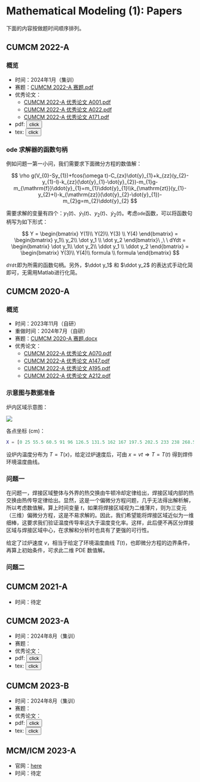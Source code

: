 # Mathematical Modeling (1): Papers

下面的内容按做题时间顺序排列。

## CUMCM 2022-A

### 概览
- 时间：2024年1月（集训）
- 赛题：[CUMCM 2022-A 赛题.pdf](https://www.writebug.com/static/uploads/2024/7/27/91b5c39794e5df771b298069a401e878.pdf)
- 优秀论文：
  - [CUMCM 2022-A 优秀论文 A001.pdf](https://www.writebug.com/static/uploads/2024/7/27/12180c187ed5a3f4cdbbbd697d57b236.pdf)
  - [CUMCM 2022-A 优秀论文 A022.pdf](https://www.writebug.com/static/uploads/2024/7/27/f5ff8104f75b57dfd4b5383a6608f768.pdf)
  - [CUMCM 2022-A 优秀论文 A171.pdf](https://www.writebug.com/static/uploads/2024/7/27/152e6220668abf09f9da22a60cc8a86c.pdf)
- pdf: <button onclick="window.open('https://s.b1n.net/y52Nc')" type="button">click</button>
- tex: <button onclick="window.open('https://www.writebug.com/git/YiDingg/WB.YiDingg/raw/branch/main/%E5%9B%BD%E8%B5%9B2022A.tex')" type="button">click</button>

### ode 求解器的函数句柄

例如问题一第一小问，我们需要求下面微分方程的数值解：

$$
\rho g(V_{0}-Sy_{1})+fcos(\omega t)-C_{zx}\dot{y}_{1}+k_{zz}(y_{2}-y_{1}-l)-k_{zz}(\dot{y}_{1}-\dot{y}_{2})-m_{1}g-m_{\mathrm{f}}\ddot{y}_{1}=m_{1}\ddot{y}_{1}\\k_{\mathrm{zt}}(y_{1}-y_{2}+l)-k_{\mathrm{zz}}(\dot{y}_{2}-\dot{y}_{1})-m_{2}g=m_{2}\ddot{y}_{2}
$$

需要求解的变量有四个：$y_{1}(t)$、$\dot{y}_{1}(t)$、$y_{2}(t)$、$\dot{y}_{2}(t)$。考虑`ode`函数，可以将函数句柄写为如下形式：

$$
Y = \begin{bmatrix}
 Y(1)\\
 Y(2)\\
 Y(3) \\
 Y(4) 
\end{bmatrix} = \begin{bmatrix}
 y_1\\
 y_2\\
 \dot y_1 \\
 \dot y_2 
\end{bmatrix}\ ,\ \ 
dYdt 
= \begin{bmatrix}
\dot y_1\\
 \dot y_2\\
 \ddot y_1 \\
 \ddot y_2 
\end{bmatrix}
= \begin{bmatrix}
 Y(3)\\
 Y(4)\\
 formula \\
 formula
\end{bmatrix}
$$

`dYdt`即为所需的函数句柄。另外，$\ddot y_1$ 和 $\ddot y_2$ 的表达式手动化简即可，无需用Matlab进行化简。

## CUMCM 2020-A 

### 概览

- 时间：2023年11月（自研）
- 重做时间：2024年7月（自研）
- 赛题：[CUMCM 2020-A 赛题.docx](https://www.writebug.com/static/uploads/2024/7/27/f2103d42290b446d13197930ec1c9258.docx)
- 优秀论文：
  - [CUMCM 2022-A 优秀论文 A070.pdf](https://www.writebug.com/static/uploads/2024/7/27/3d504a7e2fc22b936b92dacc8e403c41.pdf)
  - [CUMCM 2022-A 优秀论文 A147.pdf](https://www.writebug.com/static/uploads/2024/7/27/a246ab85e0b87d9dd7aeb681e725ef2a.pdf)
  - [CUMCM 2022-A 优秀论文 A195.pdf](https://www.writebug.com/static/uploads/2024/7/27/1fcd73a55232834c3d8e1eb7241a3518.pdf)
  - [CUMCM 2022-A 优秀论文 A212.pdf](https://www.writebug.com/static/uploads/2024/7/27/30fd4c6d0ad2dd6cfc7230d921b74867.pdf)

### 示意图与数据准备

炉内区域示意图：
<div class="center"><img src="https://imagebank-0.oss-cn-beijing.aliyuncs.com/VS-PicGo/2024-07-28-13-41-05_MM(1)-Papers.jpg"/></div>

各点坐标 $\mathrm{(cm)}$：
``` matlab
X = [0 25 55.5 60.5 91 96 126.5	131.5 162 167 197.5 202.5 233 238 268.5 273.5 304 309 339.5 344.5 375 380 410.5 435.5]
```

设炉内温度分布为 $T = T(x)$，给定过炉速度后，可由 $x = vt \Longrightarrow T = T(t)$ 得到焊件环境温度曲线。

### 问题一

在问题一，焊接区域整体与外界的热交换由牛顿冷却定律给出，焊接区域内部的热交换由热传导定律给出。显然，这是一个偏微分方程问题，几乎无法得出解析解，所以考虑数值解。算上时间变量 $t$，如果将焊接区域视为二维薄片，则为三变元（三维）偏微分方程，这是不易求解的。因此，我们希望能将焊接区域近似为一维细棒，这要求我们验证温度传导率远大于温度变化率。这样，此后便不再区分焊接区域与焊接区域中心，在求解和分析时也具有了更强的可行性。

给定了过炉速度 $v$，相当于给定了环境温度曲线 $T(t)$，也即微分方程的边界条件，再算上初始条件，可求此二维 PDE 数值解。



### 问题二



## CUMCM 2021-A 
- 时间：待定

## CUMCM 2023-A 
- 时间：2024年8月（集训）
- 赛题：
- 优秀论文：
- pdf: <button onclick="window.open('')" type="button">click</button>
- tex: <button onclick="window.open('')" type="button">click</button>

## CUMCM 2023-B
- 时间：2024年8月（集训）
- 赛题：
- 优秀论文：
- pdf: <button onclick="window.open('')" type="button">click</button>
- tex: <button onclick="window.open('')" type="button">click</button>


## MCM/ICM 2023-A

- 官网：[here](https://www.contest.comap.com/undergraduate/contests/index.html)
- 时间：待定
